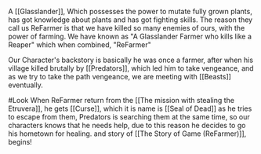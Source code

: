 A [[Glasslander]],
Which possesses the power to mutate fully grown plants, has got knowledge about plants and has got fighting skills. The reason they call us ReFarmer is that we have killed so many enemies of ours, with the power of farming. We have known as "A Glasslander Farmer who kills like a Reaper" which when combined, "ReFarmer"

Our Character's backstory is basically he was once a farmer, after when his village killed brutally by [[Predators]], which led him to take vengeance, and as we try to take the path vengeance, we are meeting with [[Beasts]] eventually. 

#Look When ReFarmer return from the [[The mission with stealing the Etruvera]], he gets [[Curse]], which it is name is [[Seal of Dead]] as he tries to escape from them, Predators is searching them at the same time, so our characters knows that he needs help, due to this reason he decides to go his hometown for healing. 
and story of [[The Story of Game (ReFarmer)]], begins!



